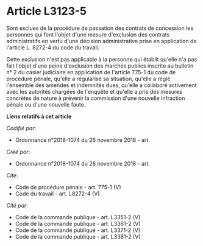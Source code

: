 # Article L3123-5

Sont exclues de la procédure de passation des contrats de concession les personnes qui font l'objet d'une mesure d'exclusion
des contrats administratifs en vertu d'une décision administrative prise en application de l'article L. 8272-4 du code du
travail. 

Cette exclusion n'est pas applicable à la personne qui établit qu'elle n'a pas fait l'objet d'une peine d'exclusion des
marchés publics inscrite au bulletin n° 2 du casier judiciaire en application de l'article 775-1 du code de procédure pénale,
qu'elle a régularisé sa situation, qu'elle a réglé l'ensemble des amendes et indemnités dues, qu'elle a collaboré activement
avec les autorités chargées de l'enquête et qu'elle a pris des mesures concrètes de nature à prévenir la commission d'une
nouvelle infraction pénale ou d'une nouvelle faute.

**Liens relatifs à cet article**

_Codifié par_:

  - Ordonnance n°2018-1074 du 26 novembre 2018 - art.

_Créé par_:

  - Ordonnance n°2018-1074 du 26 novembre 2018 - art.

_Cite_:

  - Code de procédure pénale - art. 775-1 (V)
  - Code du travail - art. L8272-4 (V)

_Cité par_:

  - Code de la commande publique - art. L3351-2 (V)
  - Code de la commande publique - art. L3361-2 (V)
  - Code de la commande publique - art. L3371-2 (V)
  - Code de la commande publique - art. L3381-2 (V)
